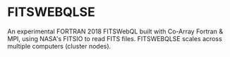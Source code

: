 # FITSWEBQLSE

An experimental FORTRAN 2018 FITSWebQL built with Co-Array Fortran & MPI, using NASA's FITSIO to read FITS files. FITSWEBQLSE scales across multiple computers (cluster nodes). 
